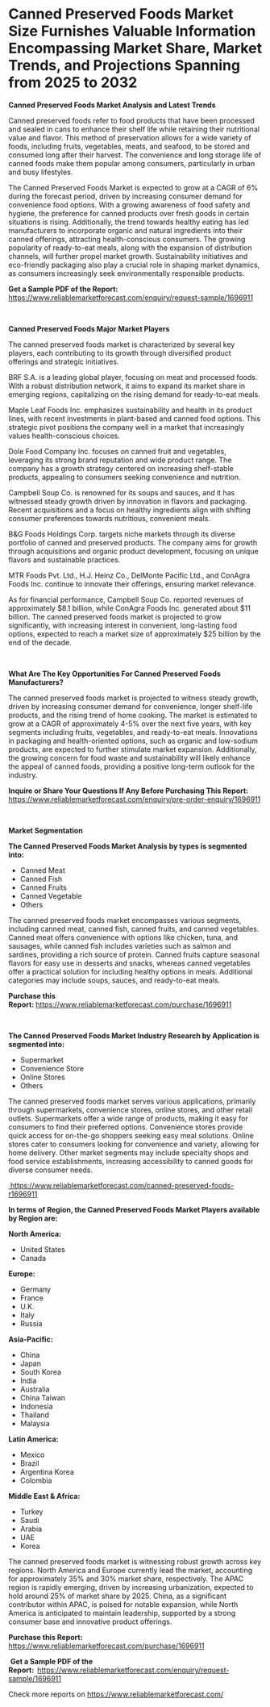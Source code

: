 <p><h1>Canned Preserved Foods Market Size Furnishes Valuable Information Encompassing Market Share, Market Trends, and Projections Spanning from 2025 to 2032</h1></p><p><strong>Canned Preserved Foods Market Analysis and Latest Trends</strong></p>
<p><p>Canned preserved foods refer to food products that have been processed and sealed in cans to enhance their shelf life while retaining their nutritional value and flavor. This method of preservation allows for a wide variety of foods, including fruits, vegetables, meats, and seafood, to be stored and consumed long after their harvest. The convenience and long storage life of canned foods make them popular among consumers, particularly in urban and busy lifestyles.</p><p>The Canned Preserved Foods Market is expected to grow at a CAGR of 6% during the forecast period, driven by increasing consumer demand for convenience food options. With a growing awareness of food safety and hygiene, the preference for canned products over fresh goods in certain situations is rising. Additionally, the trend towards healthy eating has led manufacturers to incorporate organic and natural ingredients into their canned offerings, attracting health-conscious consumers. The growing popularity of ready-to-eat meals, along with the expansion of distribution channels, will further propel market growth. Sustainability initiatives and eco-friendly packaging also play a crucial role in shaping market dynamics, as consumers increasingly seek environmentally responsible products.</p></p>
<p><strong>Get a Sample PDF of the Report:&nbsp;</strong> <a href="https://www.reliablemarketforecast.com/enquiry/request-sample/1696911?utm_campaign=3491&utm_medium=2&utm_source=Github&utm_content=ia&utm_term=27032025&utm_id=canned-preserved-foods">https://www.reliablemarketforecast.com/enquiry/request-sample/1696911</a></p>
<p>&nbsp;</p>
<p><strong>Canned Preserved Foods Major Market Players</strong></p>
<p><p>The canned preserved foods market is characterized by several key players, each contributing to its growth through diversified product offerings and strategic initiatives. </p><p>BRF S.A. is a leading global player, focusing on meat and processed foods. With a robust distribution network, it aims to expand its market share in emerging regions, capitalizing on the rising demand for ready-to-eat meals.</p><p>Maple Leaf Foods Inc. emphasizes sustainability and health in its product lines, with recent investments in plant-based and canned food options. This strategic pivot positions the company well in a market that increasingly values health-conscious choices.</p><p>Dole Food Company Inc. focuses on canned fruit and vegetables, leveraging its strong brand reputation and wide product range. The company has a growth strategy centered on increasing shelf-stable products, appealing to consumers seeking convenience and nutrition.</p><p>Campbell Soup Co. is renowned for its soups and sauces, and it has witnessed steady growth driven by innovation in flavors and packaging. Recent acquisitions and a focus on healthy ingredients align with shifting consumer preferences towards nutritious, convenient meals.</p><p>B&G Foods Holdings Corp. targets niche markets through its diverse portfolio of canned and preserved products. The company aims for growth through acquisitions and organic product development, focusing on unique flavors and sustainable practices.</p><p>MTR Foods Pvt. Ltd., H.J. Heinz Co., DelMonte Pacific Ltd., and ConAgra Foods Inc. continue to innovate their offerings, ensuring market relevance. </p><p>As for financial performance, Campbell Soup Co. reported revenues of approximately $8.1 billion, while ConAgra Foods Inc. generated about $11 billion. The canned preserved foods market is projected to grow significantly, with increasing interest in convenient, long-lasting food options, expected to reach a market size of approximately $25 billion by the end of the decade.</p></p>
<p>&nbsp;</p>
<p><strong>What Are The Key Opportunities For Canned Preserved Foods Manufacturers?</strong></p>
<p><p>The canned preserved foods market is projected to witness steady growth, driven by increasing consumer demand for convenience, longer shelf-life products, and the rising trend of home cooking. The market is estimated to grow at a CAGR of approximately 4-5% over the next five years, with key segments including fruits, vegetables, and ready-to-eat meals. Innovations in packaging and health-oriented options, such as organic and low-sodium products, are expected to further stimulate market expansion. Additionally, the growing concern for food waste and sustainability will likely enhance the appeal of canned foods, providing a positive long-term outlook for the industry.</p></p>
<p><strong>Inquire or Share Your Questions If Any Before Purchasing This Report:</strong> <a href="https://www.reliablemarketforecast.com/enquiry/pre-order-enquiry/1696911?utm_campaign=3491&utm_medium=2&utm_source=Github&utm_content=ia&utm_term=27032025&utm_id=canned-preserved-foods">https://www.reliablemarketforecast.com/enquiry/pre-order-enquiry/1696911</a></p>
<p>&nbsp;</p>
<p><strong>Market Segmentation</strong></p>
<p><strong>The Canned Preserved Foods Market Analysis by types is segmented into:</strong></p>
<p><ul><li>Canned Meat</li><li>Canned Fish</li><li>Canned Fruits</li><li>Canned Vegetable</li><li>Others</li></ul></p>
<p><p>The canned preserved foods market encompasses various segments, including canned meat, canned fish, canned fruits, and canned vegetables. Canned meat offers convenience with options like chicken, tuna, and sausages, while canned fish includes varieties such as salmon and sardines, providing a rich source of protein. Canned fruits capture seasonal flavors for easy use in desserts and snacks, whereas canned vegetables offer a practical solution for including healthy options in meals. Additional categories may include soups, sauces, and ready-to-eat meals.</p></p>
<p><strong>Purchase this Report:&nbsp;</strong><a href="https://www.reliablemarketforecast.com/purchase/1696911?utm_campaign=3491&utm_medium=2&utm_source=Github&utm_content=ia&utm_term=27032025&utm_id=canned-preserved-foods">https://www.reliablemarketforecast.com/purchase/1696911</a></p>
<p>&nbsp;</p>
<p><strong>The Canned Preserved Foods Market Industry Research by Application is segmented into:</strong></p>
<p><ul><li>Supermarket</li><li>Convenience Store</li><li>Online Stores</li><li>Others</li></ul></p>
<p><p>The canned preserved foods market serves various applications, primarily through supermarkets, convenience stores, online stores, and other retail outlets. Supermarkets offer a wide range of products, making it easy for consumers to find their preferred options. Convenience stores provide quick access for on-the-go shoppers seeking easy meal solutions. Online stores cater to consumers looking for convenience and variety, allowing for home delivery. Other market segments may include specialty shops and food service establishments, increasing accessibility to canned goods for diverse consumer needs.</p></p>
<p><a href="https://www.reliablemarketforecast.com/canned-preserved-foods-r1696911?utm_campaign=3491&utm_medium=2&utm_source=Github&utm_content=ia&utm_term=27032025&utm_id=canned-preserved-foods">&nbsp;https://www.reliablemarketforecast.com/canned-preserved-foods-r1696911</a></p>
<p><strong>In terms of Region, the Canned Preserved Foods Market Players available by Region are:</strong></p>
<p>
    <p> <strong> North America: </strong>
        <ul>
            <li>United States</li>
            <li>Canada</li>
        </ul>
        </p> 
    <p> <strong> Europe: </strong>
        <ul>
            <li>Germany</li>
            <li>France</li>
            <li>U.K.</li>
            <li>Italy</li>
            <li>Russia</li>
        </ul>
        </p> 
    <p> <strong> Asia-Pacific: </strong>
        <ul>
            <li>China</li>
            <li>Japan</li>
            <li>South Korea</li>
            <li>India</li>
            <li>Australia</li>
            <li>China Taiwan</li>
            <li>Indonesia</li>
            <li>Thailand</li>
            <li>Malaysia</li>
        </ul>
        </p> 
    <p> <strong> Latin America: </strong>
        <ul>
            <li>Mexico</li>
            <li>Brazil</li>
            <li>Argentina Korea</li>
            <li>Colombia</li>
        </ul>
        </p> 
    <p> <strong> Middle East & Africa: </strong>
        <ul>
            <li>Turkey</li>
            <li>Saudi</li>
            <li>Arabia</li>
            <li>UAE</li>
            <li>Korea</li>
        </ul>
    </p>
    </p>
<p><p>The canned preserved foods market is witnessing robust growth across key regions. North America and Europe currently lead the market, accounting for approximately 35% and 30% market share, respectively. The APAC region is rapidly emerging, driven by increasing urbanization, expected to hold around 25% of market share by 2025. China, as a significant contributor within APAC, is poised for notable expansion, while North America is anticipated to maintain leadership, supported by a strong consumer base and innovative product offerings.</p></p>
<p><strong>Purchase this Report: </strong><a href="https://www.reliablemarketforecast.com/purchase/1696911?utm_campaign=3491&utm_medium=2&utm_source=Github&utm_content=ia&utm_term=27032025&utm_id=canned-preserved-foods">https://www.reliablemarketforecast.com/purchase/1696911</a></p>
<p>&nbsp;<strong>Get a Sample PDF of the Report:&nbsp;&nbsp;</strong><a href="https://www.reliablemarketforecast.com/enquiry/request-sample/1696911?utm_campaign=3491&utm_medium=2&utm_source=Github&utm_content=ia&utm_term=27032025&utm_id=canned-preserved-foods">https://www.reliablemarketforecast.com/enquiry/request-sample/1696911</a></p>
<p><strong></strong></p>
<p>Check more reports on <a href="https://www.reliablemarketforecast.com/?utm_campaign=3491&utm_medium=2&utm_source=Github&utm_content=ia&utm_term=27032025&utm_id=canned-preserved-foods">https://www.reliablemarketforecast.com/</a></p>
